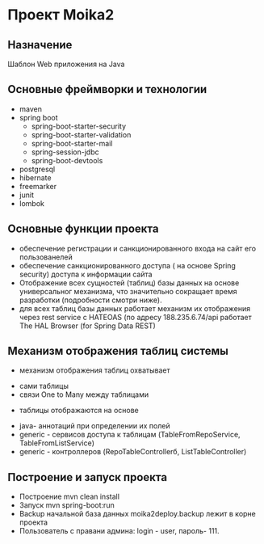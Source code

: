 # Проект Moika2
## Назначение
Шаблон Web приложения на Java
## Основные фреймворки и технологии 
* maven
* spring boot
    - spring-boot-starter-security
    - spring-boot-starter-validation
    - spring-boot-starter-mail
    - spring-session-jdbc
    - spring-boot-devtools
* postgresql
* hibernate
* freemarker
* junit
* lombok
## Основные функции проекта
* обеспечение регистрации и санкционированного входа 
на сайт его пользованелей
* обеспечение санкционированного доступа ( на основе Spring security) доступа к информации сайта
* Отображение всех сущностей (таблиц) базы данных 
на основе универсальног механизма, что значительно сокращает 
время разработки (подробности смотри ниже).
* для всех таблиц базы данных работает механизм их отображения через rest service c HATEOAS
(по адресу 188.235.6.74/api работает The HAL Browser (for Spring Data REST)
## Механизм отображения таблиц системы
* механизм отображения таблиц охватывает 
-   сами таблицы
-   связи One to Many между таблицами
* таблицы отображаются на основе
-   java- аннотаций при определении их полей
-   generic - сервисов доступа к таблицам (TableFromRepoService, TableFromListService)
-   generic - контроллеров (RepoTableControllerб, ListTableController)

## Построение и запуск проекта
* Построение mvn clean install
* Запуск mvn spring-boot:run
* Backup начальной база данных  moika2deploy.backup  лежит в корне проекта
* Пользователь с правани админа: login - user, пароль- 111.  

    




